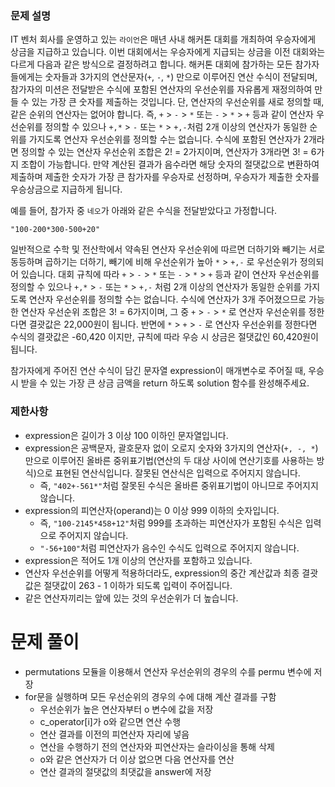 ### 문제 설명
IT 벤처 회사를 운영하고 있는 ```라이언```은 매년 사내 해커톤 대회를 개최하여 우승자에게 상금을 지급하고 있습니다.
이번 대회에서는 우승자에게 지급되는 상금을 이전 대회와는 다르게 다음과 같은 방식으로 결정하려고 합니다.
해커톤 대회에 참가하는 모든 참가자들에게는 숫자들과 3가지의 연산문자(```+```, ```-```, ```*```) 만으로 이루어진 연산 수식이 전달되며, 참가자의 미션은 전달받은 수식에 포함된 연산자의 우선순위를 자유롭게 재정의하여 만들 수 있는 가장 큰 숫자를 제출하는 것입니다.
단, 연산자의 우선순위를 새로 정의할 때, 같은 순위의 연산자는 없어야 합니다. 즉, ```+``` > ```-``` > ```*``` 또는 ```-``` > ```*``` > ```+``` 등과 같이 연산자 우선순위를 정의할 수 있으나 ```+,*``` > ```-``` 또는 ```*``` > ```+,-```처럼 2개 이상의 연산자가 동일한 순위를 가지도록 연산자 우선순위를 정의할 수는 없습니다. 수식에 포함된 연산자가 2개라면 정의할 수 있는 연산자 우선순위 조합은 2! = 2가지이며, 연산자가 3개라면 3! = 6가지 조합이 가능합니다.
만약 계산된 결과가 음수라면 해당 숫자의 절댓값으로 변환하여 제출하며 제출한 숫자가 가장 큰 참가자를 우승자로 선정하며, 우승자가 제출한 숫자를 우승상금으로 지급하게 됩니다.

예를 들어, 참가자 중 ```네오```가 아래와 같은 수식을 전달받았다고 가정합니다.

```"100-200*300-500+20"```

일반적으로 수학 및 전산학에서 약속된 연산자 우선순위에 따르면 더하기와 빼기는 서로 동등하며 곱하기는 더하기, 빼기에 비해 우선순위가 높아 ```*``` > ```+,-``` 로 우선순위가 정의되어 있습니다.
대회 규칙에 따라 ```+``` > ```-``` > ```*``` 또는 ```-``` > ```*``` > ```+``` 등과 같이 연산자 우선순위를 정의할 수 있으나 ```+,*``` > ```-``` 또는 ```*``` > ```+,-``` 처럼 2개 이상의 연산자가 동일한 순위를 가지도록 연산자 우선순위를 정의할 수는 없습니다.
수식에 연산자가 3개 주어졌으므로 가능한 연산자 우선순위 조합은 3! = 6가지이며, 그 중 ```+``` > ```-``` > ```*``` 로 연산자 우선순위를 정한다면 결괏값은 22,000원이 됩니다.
반면에 ```*``` > ```+``` > ```-``` 로 연산자 우선순위를 정한다면 수식의 결괏값은 -60,420 이지만, 규칙에 따라 우승 시 상금은 절댓값인 60,420원이 됩니다.

참가자에게 주어진 연산 수식이 담긴 문자열 expression이 매개변수로 주어질 때, 우승 시 받을 수 있는 가장 큰 상금 금액을 return 하도록 solution 함수를 완성해주세요.

### 제한사항
- expression은 길이가 3 이상 100 이하인 문자열입니다.
- expression은 공백문자, 괄호문자 없이 오로지 숫자와 3가지의 연산자(```+, -, *```) 만으로 이루어진 올바른 중위표기법(연산의 두 대상 사이에 연산기호를 사용하는 방식)으로 표현된 연산식입니다. 잘못된 연산식은 입력으로 주어지지 않습니다.
    - 즉, ```"402+-561*"```처럼 잘못된 수식은 올바른 중위표기법이 아니므로 주어지지 않습니다.
- expression의 피연산자(operand)는 0 이상 999 이하의 숫자입니다.
    - 즉, ```"100-2145*458+12"```처럼 999를 초과하는 피연산자가 포함된 수식은 입력으로 주어지지 않습니다.
    - ```"-56+100"```처럼 피연산자가 음수인 수식도 입력으로 주어지지 않습니다.
- expression은 적어도 1개 이상의 연산자를 포함하고 있습니다.
- 연산자 우선순위를 어떻게 적용하더라도, expression의 중간 계산값과 최종 결괏값은 절댓값이 263 - 1 이하가 되도록 입력이 주어집니다.
- 같은 연산자끼리는 앞에 있는 것의 우선순위가 더 높습니다.

# 문제 풀이
- permutations 모듈을 이용해서 연산자 우선순위의 경우의 수를 permu 변수에 저장
- for문을 실행하며 모든 우선순위의 경우의 수에 대해 계산 결과를 구함
    - 우선순위가 높은 연산자부터 o 변수에 값을 저장
    - c_operator[i]가 o와 같으면 연산 수행
    - 연산 결과를 이전의 피연산자 자리에 넣음
    - 연산을 수행하기 전의 연산자와 피연산자는 슬라이싱을 통해 삭제
    - o와 같은 연산자가 더 이상 없으면 다음 연산자를 연산
    - 연산 결과의 절댓값의 최댓값을 answer에 저장
